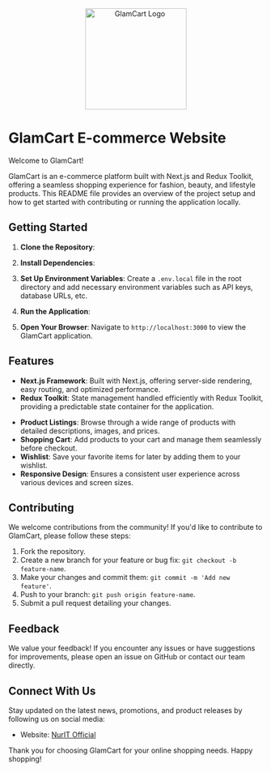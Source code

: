 
<div align="center">
  <img src="https://nirvoya-e-commerce.vercel.app/_next/static/media/logo.18b14e5c.svg" alt="GlamCart Logo" width="200" height="200">
</div>

# GlamCart E-commerce Website

Welcome to GlamCart!

GlamCart is an e-commerce platform built with Next.js and Redux Toolkit, offering a seamless shopping experience for fashion, beauty, and lifestyle products. This README file provides an overview of the project setup and how to get started with contributing or running the application locally.

## Getting Started

1. **Clone the Repository**: 

2. **Install Dependencies**:

3. **Set Up Environment Variables**:
Create a `.env.local` file in the root directory and add necessary environment variables such as API keys, database URLs, etc.

4. **Run the Application**:

5. **Open Your Browser**:
Navigate to `http://localhost:3000` to view the GlamCart application.

## Features

- **Next.js Framework**: Built with Next.js, offering server-side rendering, easy routing, and optimized performance.
- **Redux Toolkit**: State management handled efficiently with Redux Toolkit, providing a predictable state container for the application.
<!-- - **User Authentication**: Secure user authentication and authorization for personalized shopping experiences. -->
- **Product Listings**: Browse through a wide range of products with detailed descriptions, images, and prices.
- **Shopping Cart**: Add products to your cart and manage them seamlessly before checkout.
- **Wishlist**: Save your favorite items for later by adding them to your wishlist.
- **Responsive Design**: Ensures a consistent user experience across various devices and screen sizes.

## Contributing

We welcome contributions from the community! If you'd like to contribute to GlamCart, please follow these steps:

1. Fork the repository.
2. Create a new branch for your feature or bug fix: `git checkout -b feature-name`.
3. Make your changes and commit them: `git commit -m 'Add new feature'`.
4. Push to your branch: `git push origin feature-name`.
5. Submit a pull request detailing your changes.

## Feedback

We value your feedback! If you encounter any issues or have suggestions for improvements, please open an issue on GitHub or contact our team directly.

## Connect With Us

Stay updated on the latest news, promotions, and product releases by following us on social media:

- Website: [NurIT Official](https://nurit.io/)


Thank you for choosing GlamCart for your online shopping needs. Happy shopping!

